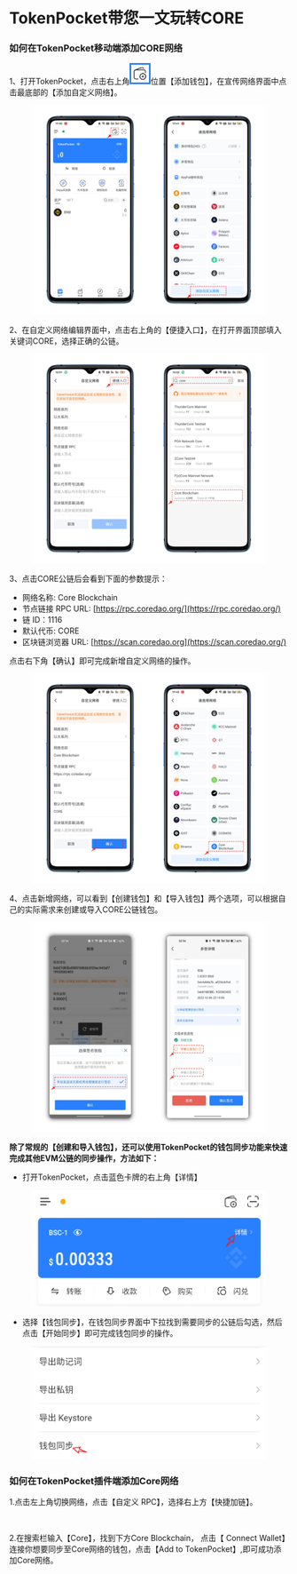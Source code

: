 # TokenPocket带您一文玩转CORE

### 如何在TokenPocket移动端添加CORE网络 <a href="#oei4g" id="oei4g"></a>



1、打开TokenPocket，点击右上角![](../../.gitbook/assets/image.png)位置【添加钱包】，在宣传网络界面中点击最底部的【添加自定义网络】。

<figure><img src="../../.gitbook/assets/1 拷贝.png" alt=""><figcaption></figcaption></figure>

2、在自定义网络编辑界面中，点击右上角的【便捷入口】，在打开界面顶部填入关键词CORE，选择正确的公链。

<figure><img src="../../.gitbook/assets/1.png" alt=""><figcaption></figcaption></figure>

3、点击CORE公链后会看到下面的参数提示：

* 网络名称: Core Blockchain
* 节点链接 RPC URL: [https://rpc.coredao.org/](https://rpc.coredao.org/)
* 链 ID：1116
* 默认代币: CORE
* 区块链浏览器 URL: [https://scan.coredao.org](https://scan.coredao.org/)

点击右下角【确认】即可完成新增自定义网络的操作。

<figure><img src="../../.gitbook/assets/2.png" alt=""><figcaption></figcaption></figure>

4、点击新增网络，可以看到【创建钱包】和【导入钱包】两个选项，可以根据自己的实际需求来创建或导入CORE公链钱包。

<figure><img src="../../.gitbook/assets/3 拷贝.png" alt=""><figcaption></figcaption></figure>

**除了常规的【创建和导入钱包】，还可以使用TokenPocket的钱包同步功能来快速完成其他EVM公链的同步操作，方法如下：**

* 打开TokenPocket，点击蓝色卡牌的右上角【详情】

<figure><img src="../../.gitbook/assets/4e (1).png" alt=""><figcaption></figcaption></figure>

* 选择【钱包同步】，在钱包同步界面中下拉找到需要同步的公链后勾选，然后点击【开始同步】即可完成钱包同步的操作。

<figure><img src="../../.gitbook/assets/5e.png" alt=""><figcaption></figcaption></figure>

### 如何在TokenPocket插件端添加Core网络

1.点击左上角切换网络，点击【自定义 RPC】，选择右上方【快捷加链】。

<figure><img src="../../.gitbook/assets/组 1.png" alt=""><figcaption></figcaption></figure>

2.在搜索栏输入【Core】，找到下方Core Blockchain， 点击【 Connect Wallet】连接你想要同步至Core网络的钱包，点击【Add to TokenPocket】,即可成功添加Core网络。

<figure><img src="../../.gitbook/assets/组 2 (1).png" alt=""><figcaption></figcaption></figure>

